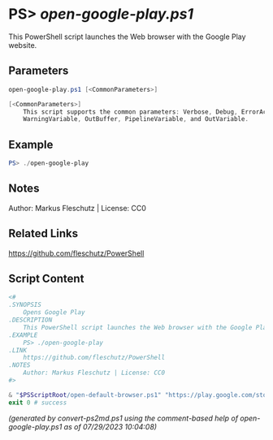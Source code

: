 PS> *open-google-play.ps1*
====================

This PowerShell script launches the Web browser with the Google Play website.

Parameters
----------
```powershell
open-google-play.ps1 [<CommonParameters>]

[<CommonParameters>]
    This script supports the common parameters: Verbose, Debug, ErrorAction, ErrorVariable, WarningAction, 
    WarningVariable, OutBuffer, PipelineVariable, and OutVariable.
```

Example
-------
```powershell
PS> ./open-google-play

```

Notes
-----
Author: Markus Fleschutz | License: CC0

Related Links
-------------
https://github.com/fleschutz/PowerShell

Script Content
--------------
```powershell
<#
.SYNOPSIS
	Opens Google Play
.DESCRIPTION
	This PowerShell script launches the Web browser with the Google Play website.
.EXAMPLE
	PS> ./open-google-play
.LINK
	https://github.com/fleschutz/PowerShell
.NOTES
	Author: Markus Fleschutz | License: CC0
#>

& "$PSScriptRoot/open-default-browser.ps1" "https://play.google.com/store"
exit 0 # success
```

*(generated by convert-ps2md.ps1 using the comment-based help of open-google-play.ps1 as of 07/29/2023 10:04:08)*
